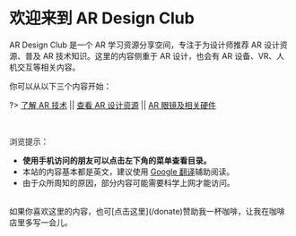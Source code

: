 # 欢迎来到 AR Design Club

AR Design Club 是一个 AR 学习资源分享空间，专注于为设计师推荐 AR 设计资源、普及 AR 技术知识。这里的内容侧重于 AR 设计，也会有 AR 设备、VR、人机交互等相关内容。

你可以从以下三个内容开始：

?> [了解 AR 技术](/intro-ar)  ||  [查看 AR 设计资源](/resources)  || [AR 眼镜及相关硬件](/devices)

<br>

浏览提示：

- **使用手机访问的朋友可以点击左下角的菜单查看目录。**
- 本站的内容基本都是英文，建议使用 [Google 翻译](https://translate.google.com/)辅助阅读。
- 由于众所周知的原因，部分内容可能需要科学上网才能访问。

<br>
如果你喜欢这里的内容，也可[点击这里](/donate)赞助我一杯咖啡，让我在咖啡店里多写一会儿。






